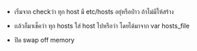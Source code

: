 - เริ่มจาก checkว่า ทุก host มี etc/hosts อยุ่หรือป่าว ถ้าไม่มีให้สร้าง 

- เเล้วก็มาเช็คว่า ทุก hosts ใส่ host ไปหรือว่า โดยได้มาจาก var hosts_file

- ปิด swap off memory


